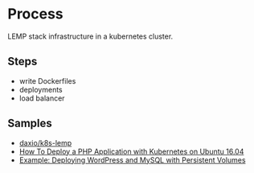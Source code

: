 # Process

LEMP stack infrastructure in a kubernetes cluster.

## Steps

- write Dockerfiles
- deployments
- load balancer

## Samples

- [daxio/k8s-lemp](https://github.com/daxio/k8s-lemp)
- [How To Deploy a PHP Application with Kubernetes on Ubuntu 16.04](https://www.digitalocean.com/community/tutorials/how-to-deploy-a-php-application-with-kubernetes-on-ubuntu-16-04)
- [Example: Deploying WordPress and MySQL with Persistent Volumes](https://kubernetes.io/docs/tutorials/stateful-application/mysql-wordpress-persistent-volume/)
